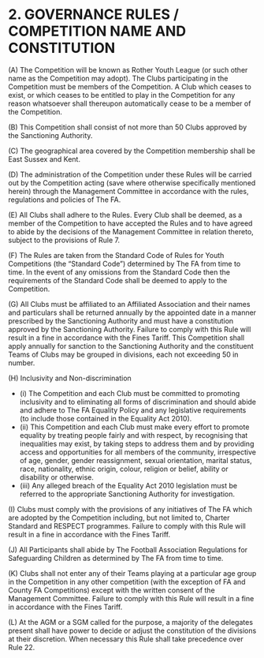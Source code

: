 # 2. GOVERNANCE RULES / COMPETITION NAME AND CONSTITUTION

(A)	The Competition will be known as Rother Youth League (or such other name as the Competition may adopt). The Clubs participating in the Competition must be members of the Competition. A Club which ceases to exist, or which ceases to be entitled to play in the Competition for any reason whatsoever shall thereupon automatically cease to be a member of the Competition.

(B)	This Competition shall consist of not more than 50 Clubs approved by the Sanctioning Authority.

(C)	The geographical area covered by the Competition membership shall be East Sussex and Kent.

(D)	The administration of the Competition under these Rules will be carried out by the Competition acting (save where otherwise specifically mentioned herein) through the Management Committee in accordance with the rules, regulations and policies of The FA.

(E)	All Clubs shall adhere to the Rules. Every Club shall be deemed, as a member of the Competition to have accepted the Rules and to have agreed to abide by the decisions of the Management Committee in relation thereto, subject to the provisions of Rule 7.

(F)	The Rules are taken from the Standard Code of Rules for Youth Competitions (the “Standard Code”) determined by The FA from time to time. In the event of any omissions from the Standard Code then the requirements of the Standard Code shall be deemed to apply to the Competition.

(G)	All Clubs must be affiliated to an Affiliated Association and their names and particulars shall be returned annually by the appointed date in a manner prescribed by the Sanctioning Authority and must have a constitution approved by the Sanctioning Authority. Failure to comply with this Rule will result in a fine in accordance with the Fines Tariff.
This Competition shall apply annually for sanction to the Sanctioning Authority and the constituent Teams of Clubs may be grouped in divisions, each not exceeding 50  in number.

(H)	Inclusivity and Non-discrimination
- (i)	The Competition and each Club must be committed to promoting inclusivity and to eliminating all forms of discrimination and should abide and adhere to The FA Equality Policy and any legislative requirements (to include those contained in the Equality Act 2010).
- (ii)	This Competition and each Club must make every effort to promote equality by treating people fairly and with respect, by recognising that inequalities may exist, by taking steps to address them and by providing access and opportunities for all members of the community, irrespective of age, gender, gender reassignment, sexual orientation, marital status, race, nationality, ethnic origin, colour, religion or belief, ability or disability or otherwise.
- (iii)	Any alleged breach of the Equality Act 2010 legislation must be referred to the appropriate Sanctioning Authority for investigation.

(I)	Clubs must comply with the provisions of any initiatives of The FA which are adopted by the Competition including, but not limited to, Charter Standard and RESPECT programmes. Failure to comply with this Rule will result in a fine in accordance with the Fines Tariff.

(J)	All Participants shall abide by The Football Association Regulations for Safeguarding Children as determined by The FA from time to time.

(K)	Clubs shall not enter any of their Teams playing at a particular age group in the Competition in any other competition (with the exception of FA and County FA Competitions) except with the written consent of the Management Committee. Failure to comply with this Rule will result in a fine in accordance with the Fines Tariff.

(L)	At the AGM or a SGM called for the purpose, a majority of the delegates present shall have power to decide or adjust the constitution of the divisions at their discretion.  When necessary this Rule shall take precedence over Rule 22.


